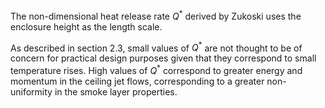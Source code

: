 The non-dimensional heat release rate $Q^*$ derived by Zukoski
uses the enclosure height as the length scale.

As described in section 2.3, small values of $Q^*$ are not thought to be
of concern for practical design purposes given that they correspond to
small temperature rises. High values of $Q^*$ correspond to greater
energy and momentum in the ceiling jet flows, corresponding to a
greater non-uniformity in the smoke layer properties.
